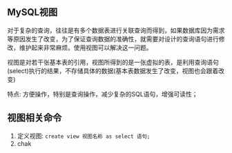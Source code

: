 ## MySQL视图
对于复杂的查询，往往是有多个数据表进行关联查询而得到，如果数据库因为需求等原因发生了改变，为了保证查询数据的准确性，就需要对设计的查询语句进行修改，维护起来非常麻烦。使用视图可以解决这一问题。

视图是对若干张基本表的引用，视图所得到的是一张虚拟的表，是利用查询语句(select)执行的结果，不存储具体的数据(基本表数据发生了改变，视图也会跟着改变)

特点:
方便操作，特别是查询操作，减少复杂的SQL语句，增强可读性；

## 视图相关命令
1. 定义视图: `create view 视图名称 as select 语句;`
2. chak